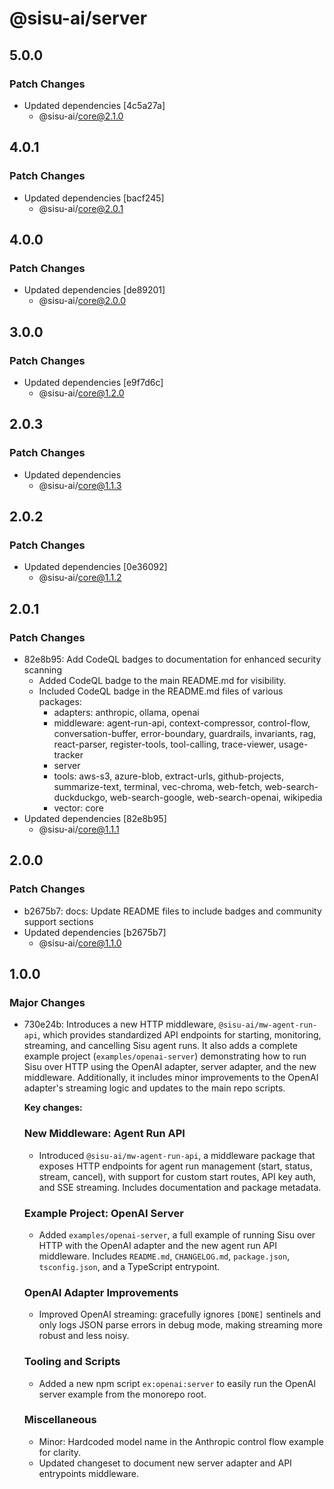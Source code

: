 # @sisu-ai/server

## 5.0.0

### Patch Changes

- Updated dependencies [4c5a27a]
  - @sisu-ai/core@2.1.0

## 4.0.1

### Patch Changes

- Updated dependencies [bacf245]
  - @sisu-ai/core@2.0.1

## 4.0.0

### Patch Changes

- Updated dependencies [de89201]
  - @sisu-ai/core@2.0.0

## 3.0.0

### Patch Changes

- Updated dependencies [e9f7d6c]
  - @sisu-ai/core@1.2.0

## 2.0.3

### Patch Changes

- Updated dependencies
  - @sisu-ai/core@1.1.3

## 2.0.2

### Patch Changes

- Updated dependencies [0e36092]
  - @sisu-ai/core@1.1.2

## 2.0.1

### Patch Changes

- 82e8b95: Add CodeQL badges to documentation for enhanced security scanning
  - Added CodeQL badge to the main README.md for visibility.
  - Included CodeQL badge in the README.md files of various packages:
    - adapters: anthropic, ollama, openai
    - middleware: agent-run-api, context-compressor, control-flow, conversation-buffer, error-boundary, guardrails, invariants, rag, react-parser, register-tools, tool-calling, trace-viewer, usage-tracker
    - server
    - tools: aws-s3, azure-blob, extract-urls, github-projects, summarize-text, terminal, vec-chroma, web-fetch, web-search-duckduckgo, web-search-google, web-search-openai, wikipedia
    - vector: core
- Updated dependencies [82e8b95]
  - @sisu-ai/core@1.1.1

## 2.0.0

### Patch Changes

- b2675b7: docs: Update README files to include badges and community support sections
- Updated dependencies [b2675b7]
  - @sisu-ai/core@1.1.0

## 1.0.0

### Major Changes

- 730e24b: Introduces a new HTTP middleware, `@sisu-ai/mw-agent-run-api`, which provides standardized API endpoints for starting, monitoring, streaming, and cancelling Sisu agent runs. It also adds a complete example project (`examples/openai-server`) demonstrating how to run Sisu over HTTP using the OpenAI adapter, server adapter, and the new middleware. Additionally, it includes minor improvements to the OpenAI adapter's streaming logic and updates to the main repo scripts.

  **Key changes:**

  ### New Middleware: Agent Run API
  - Introduced `@sisu-ai/mw-agent-run-api`, a middleware package that exposes HTTP endpoints for agent run management (start, status, stream, cancel), with support for custom start routes, API key auth, and SSE streaming. Includes documentation and package metadata.

  ### Example Project: OpenAI Server
  - Added `examples/openai-server`, a full example of running Sisu over HTTP with the OpenAI adapter and the new agent run API middleware. Includes `README.md`, `CHANGELOG.md`, `package.json`, `tsconfig.json`, and a TypeScript entrypoint.

  ### OpenAI Adapter Improvements
  - Improved OpenAI streaming: gracefully ignores `[DONE]` sentinels and only logs JSON parse errors in debug mode, making streaming more robust and less noisy.

  ### Tooling and Scripts
  - Added a new npm script `ex:openai:server` to easily run the OpenAI server example from the monorepo root.

  ### Miscellaneous
  - Minor: Hardcoded model name in the Anthropic control flow example for clarity.
  - Updated changeset to document new server adapter and API entrypoints middleware.
